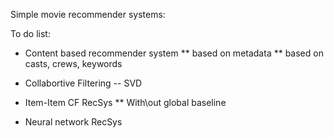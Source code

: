 Simple movie recommender systems:

To do list:
* Content based recommender system
** based on metadata
** based on casts, crews, keywords

* Collabortive Filtering -- SVD
* Item-Item CF RecSys
** With\out global baseline

* Neural network RecSys
